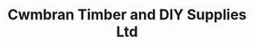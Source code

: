 ---
title: "Cwmbran Timber and DIY Supplies Ltd"
url: /cwmbran/cwmbran-timber-and-diy-supplies-ltd/
shop: trade
---